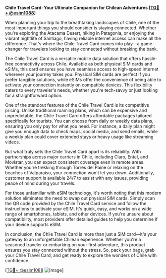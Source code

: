 **Chile Travel Card: Your Ultimate Companion for Chilean Adventures [[TG💪+ @esim1088](https://t.me/s/esim1088)]**

When planning your trip to the breathtaking landscapes of Chile, one of the most important things you should consider is staying connected. Whether you're exploring the Atacama Desert, hiking in Patagonia, or enjoying the vibrant nightlife of Santiago, having reliable internet access can make all the difference. That's where the Chile Travel Card comes into play—a game-changer for travelers looking to stay connected without breaking the bank.

The Chile Travel Card is a versatile mobile data solution that offers hassle-free connectivity across Chile. Available as both physical SIM cards and eSIMs, this card ensures you have seamless access to high-speed internet wherever your journey takes you. Physical SIM cards are perfect if you prefer tangible solutions, while eSIMs offer the convenience of being able to activate your connection instantly on compatible devices. This flexibility caters to every traveler's needs, whether you're tech-savvy or just looking for a straightforward option.

One of the standout features of the Chile Travel Card is its competitive pricing. Unlike traditional roaming plans, which can be expensive and unpredictable, the Chile Travel Card offers affordable packages tailored specifically for tourists. You can choose from daily or weekly data plans, ensuring you only pay for what you need. For instance, a daily plan might give you enough data to check maps, social media, and send emails, while a weekly plan could cover extended stays or heavy usage like streaming videos.

But what truly sets the Chile Travel Card apart is its reliability. With partnerships across major carriers in Chile, including Claro, Entel, and Movistar, you can expect consistent coverage even in remote areas. Whether you're trekking through Torres del Paine or relaxing on the beaches of Valparaíso, your connection won't let you down. Additionally, customer support is available 24/7 to assist with any issues, providing peace of mind during your travels.

For those unfamiliar with eSIM technology, it's worth noting that this modern solution eliminates the need to swap out physical SIM cards. Simply scan the QR code provided by the Chile Travel Card service and follow the instructions to activate your eSIM. It's quick, easy, and works on a wide range of smartphones, tablets, and other devices. If you're unsure about compatibility, most providers offer detailed guides to help you determine if your device supports eSIM.

In conclusion, the Chile Travel Card is more than just a SIM card—it's your gateway to an unforgettable Chilean experience. Whether you're a seasoned traveler or embarking on your first adventure, this product ensures you stay connected without the stress. So, pack your bags, grab your Chile Travel Card, and get ready to explore the wonders of Chile with confidence.

[[TG💪+ @esim1088](https://t.me/s/esim1088) ![Image](https://i.postimg.cc/Y0z9fWf4/image.png)]